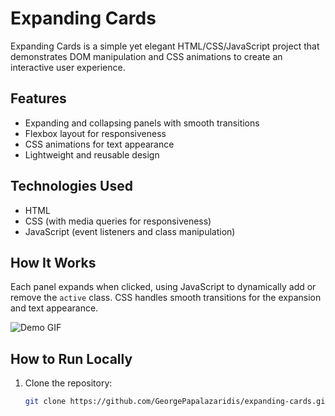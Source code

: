 # Expanding Cards

Expanding Cards is a simple yet elegant HTML/CSS/JavaScript project that demonstrates DOM manipulation and CSS animations to create an interactive user experience. 

## Features

- Expanding and collapsing panels with smooth transitions
- Flexbox layout for responsiveness
- CSS animations for text appearance
- Lightweight and reusable design

## Technologies Used

- HTML
- CSS (with media queries for responsiveness)
- JavaScript (event listeners and class manipulation)

## How It Works

Each panel expands when clicked, using JavaScript to dynamically add or remove the `active` class. CSS handles smooth transitions for the expansion and text appearance.

![Demo GIF](link-to-your-demo.gif)

## How to Run Locally

1. Clone the repository:
   ```bash
   git clone https://github.com/GeorgePapalazaridis/expanding-cards.git
